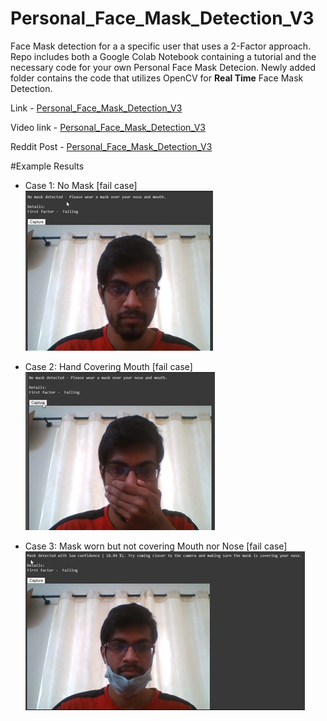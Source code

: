 # Personal_Face_Mask_Detection_V3
Face Mask detection for a a specific user that uses a 2-Factor approach. Repo includes both a Google Colab Notebook containing a tutorial and the necessary code for your own Personal Face Mask Detecion. Newly added folder contains the code that utilizes OpenCV for **Real Time** Face Mask Detection.

Link - [Personal_Face_Mask_Detection_V3](https://colab.research.google.com/drive/1qdApy4zMEi5zuZ83JiDbbjC1Rp2r3pWa#scrollTo=ht2w87GFBAqp&uniqifier=1)

Video link - [Personal_Face_Mask_Detection_V3](https://www.linkedin.com/posts/shreyas-kera-027727178_machinelearning-facemaskdetection-tensorflow-activity-6692002676055658496-vN2O)

Reddit Post - [Personal_Face_Mask_Detection_V3](https://www.reddit.com/r/learnmachinelearning/comments/hww564/hi_guys_ive_made_a_personalized_face_mask/)

#Example Results
 - Case 1: No Mask [fail case]
 ![](No_Mask.jpg)
 
 - Case 2: Hand Covering Mouth [fail case]
 ![](Hand_Cover.jpg)
 
 - Case 3: Mask worn but not covering Mouth nor Nose [fail case]
 ![](No_Mouth.jpg)


